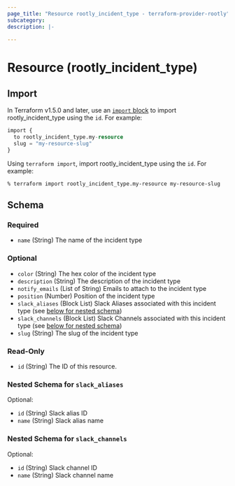 ```yaml
---
page_title: "Resource rootly_incident_type - terraform-provider-rootly"
subcategory:
description: |-
    
---
```


# Resource (rootly_incident_type)





## Import

In Terraform v1.5.0 and later, use an [`import` block](https://developer.hashicorp.com/terraform/language/import) to import rootly_incident_type using the `id`. For example:

```terraform
import {
  to rootly_incident_type.my-resource
  slug = "my-resource-slug"
}
```

Using `terraform import`, import rootly_incident_type using the `id`. For example:

```console
% terraform import rootly_incident_type.my-resource my-resource-slug
```

<!-- schema generated by tfplugindocs -->
## Schema

### Required

- `name` (String) The name of the incident type

### Optional

- `color` (String) The hex color of the incident type
- `description` (String) The description of the incident type
- `notify_emails` (List of String) Emails to attach to the incident type
- `position` (Number) Position of the incident type
- `slack_aliases` (Block List) Slack Aliases associated with this incident type (see [below for nested schema](#nestedblock--slack_aliases))
- `slack_channels` (Block List) Slack Channels associated with this incident type (see [below for nested schema](#nestedblock--slack_channels))
- `slug` (String) The slug of the incident type

### Read-Only

- `id` (String) The ID of this resource.

<a id="nestedblock--slack_aliases"></a>
### Nested Schema for `slack_aliases`

Optional:

- `id` (String) Slack alias ID
- `name` (String) Slack alias name


<a id="nestedblock--slack_channels"></a>
### Nested Schema for `slack_channels`

Optional:

- `id` (String) Slack channel ID
- `name` (String) Slack channel name
